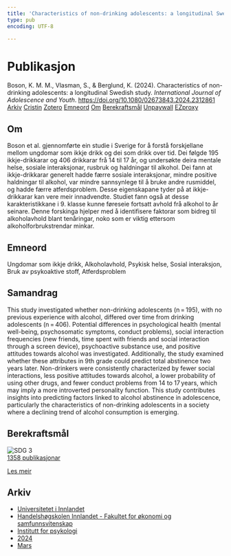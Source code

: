 ```yaml
---
title: 'Characteristics of non-drinking adolescents: a longitudinal Swedish study'
type: pub
encoding: UTF-8

---
```

<h1>Publikasjon</h1>
<article id="csl-bib-container-DM58GNCR" class="csl-bib-container">
  <div class="csl-bib-body"> <div class="csl-entry">Boson, K. M. M., Vlasman, S., &#38; Berglund, K. (2024). Characteristics of non-drinking adolescents: a longitudinal Swedish study. <i>International Journal of Adolescence and Youth</i>. <a href="https://doi.org/10.1080/02673843.2024.2312861">https://doi.org/10.1080/02673843.2024.2312861</a></div> </div>
  <div class="csl-bib-buttons">
    <a href="#taxonomy-article-DM58GNCR" alt="archive" class="csl-bib-button">Arkiv</a>
    <a href="https://app.cristin.no/results/show.jsf?id=2251517" alt="Cristin" class="csl-bib-button">Cristin</a>
    <a href="http://zotero.org/groups/5881554/items/DM58GNCR" alt="Zotero" class="csl-bib-button">Zotero</a>
    <a href="#keywords-article-DM58GNCR" alt="keywords" class="csl-bib-button">Emneord</a>
    <a href="#about-article-DM58GNCR" alt="about_pub" class="csl-bib-button">Om</a>
    <a href="#sdg-article-DM58GNCR" alt="sdg" class="csl-bib-button">Berekraftsmål</a>
    <a href="https://www.tandfonline.com/doi/pdf/10.1080/02673843.2024.2312861?needAccess=true" alt="Unpaywall" class="csl-bib-button">Unpaywall</a>
    <a href="https://www.tandfonline.com/doi/pdf/10.1080/02673843.2024.2312861?needAccess=true" alt="EZproxy" class="csl-bib-button">EZproxy</a>
  </div>
  <div id="csl-bib-meta-container-DM58GNCR"></div>
</article>
<div id="csl-bib-meta-DM58GNCR" class="csl-bib-meta">
  <article id="about-article-DM58GNCR" class="about_pub-article">
    <h1>Om</h1>
    Boson et al. gjennomførte ein studie i Sverige for å forstå forskjellane mellom ungdomar som ikkje drikk og dei som drikk over tid. Dei følgde 195 ikkje-drikkarar og 406 drikkarar frå 14 til 17 år, og undersøkte deira mentale helse, sosiale interaksjonar, rusbruk og haldningar til alkohol. Dei fann at ikkje-drikkarar generelt hadde færre sosiale interaksjonar, mindre positive haldningar til alkohol, var mindre sannsynlege til å bruke andre rusmiddel, og hadde færre atferdsproblem. Desse eigenskapane tyder på at ikkje-drikkarar kan vere meir innadvendte. Studiet fann også at desse karakteristikkane i 9. klasse kunne føreseie fortsatt avhold frå alkohol to år seinare. Denne forskinga hjelper med å identifisere faktorar som bidreg til alkoholavhold blant tenåringar, noko som er viktig ettersom alkoholforbrukstrendar minkar.
  </article>
  <article id="keywords-article-DM58GNCR" class="keywords-article">
    <h1>Emneord</h1>
    Ungdomar som ikkje drikk, Alkoholavhold, Psykisk helse, Sosial interaksjon, Bruk av psykoaktive stoff, Atferdsproblem
  </article>
  <article id="abstract-article-DM58GNCR" class="abstract-article">
    <h1>Samandrag</h1>
    This study investigated whether non-drinking adolescents (n = 195), with no previous experience with alcohol, differed over time from drinking adolescents (n = 406). Potential differences in psychological health (mental well-being, psychosomatic symptoms, conduct problems), social interaction frequencies (new friends, time spent with friends and social interaction through a screen device), psychoactive substance use, and positive attitudes towards alcohol was investigated. Additionally, the study examined whether these attributes in 9th grade could predict total abstinence two years later. Non-drinkers were consistently characterized by fewer social interactions, less positive attitudes towards alcohol, a lower probability of using other drugs, and fewer conduct problems from 14 to 17 years, which may imply a more introverted personality function. This study contributes insights into predicting factors linked to alcohol abstinence in adolescence, particularly the characteristics of non-drinking adolescents in a society where a declining trend of alcohol consumption is emerging.
  </article>
  <article id="sdg-article-DM58GNCR" class="sdg-article">
    <h1>Berekraftsmål</h1>
    <div class="sdg-container"><div id="sdg3" class="sdg">
        <img src="{{< params subfolder >}}images/sdg/sdg03_nn.png" class="image" alt="SDG 3">
        <div class="sdg-overlay">
          <a href="{{< params subfolder >}}nn/archive/?sdg=3#archive" class="sdg-publication-count"><span>1358</span> publikasjonar</a>
          <p><a href="https://fn.no/om-fn/fns-baerekraftsmaal/god-helse-og-livskvalitet?lang=nno-NO" class="sdg-read-more">Les meir</a></p>
        </div>
      </div></div>
  </article>
  <article id="taxonomy-article-DM58GNCR" class="taxonomy-article">
    <h1>Arkiv</h1>
    <ul>
      <li><a href="{{< params subfolder >}}nn/archive/?key=3DCRN523">Universitetet i Innlandet</a></li>
      <li><a href="{{< params subfolder >}}nn/archive/?key=DU8Q9LN9">Handelshøgskolen Innlandet - Fakultet for økonomi og samfunnsvitenskap</a></li>
      <li><a href="{{< params subfolder >}}nn/archive/?key=KTD9NXA8">Institutt for psykologi</a></li>
      <li><a href="{{< params subfolder >}}nn/archive/?key=LS3MUAPD">2024</a></li>
      <li><a href="{{< params subfolder >}}nn/archive/?key=8SBRM8D5">Mars</a></li>
    </ul>
  </article>
</div>
